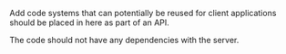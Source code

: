 Add code systems that can potentially be reused for client applications should be placed in here as part of an API.

The code should not have any dependencies with the server.